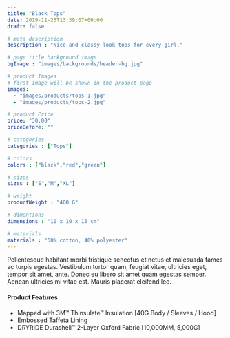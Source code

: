 ```yaml
---
title: "Black Tops"
date: 2019-11-25T13:39:07+06:00
draft: false

# meta description
description : "Nice and classy look tops for every girl."

# page title background image
bgImage : "images/backgrounds/header-bg.jpg"

# product Images
# first image will be shown in the product page
images:
  - "images/products/tops-1.jpg"
  - "images/products/tops-2.jpg"

# product Price
price: "30.00"
priceBefore: ""

# categories
categories : ["Tops"]

# colors 
colors : ["black","red","green"]

# sizes
sizes : ["S","M","XL"]

# weight
productWeight : "400 G"

# dimentions
dimensions : "10 x 10 x 15 cm"

# materials
materials : "60% cotton, 40% polyester"
---
```


Pellentesque habitant morbi tristique senectus et netus et malesuada fames ac turpis egestas. Vestibulum tortor quam, feugiat vitae, ultricies eget, tempor sit amet, ante. Donec eu libero sit amet quam egestas semper. Aenean ultricies mi vitae est. Mauris placerat eleifend leo.

#### Product Features

* Mapped with 3M™ Thinsulate™ Insulation [40G Body / Sleeves / Hood]
* Embossed Taffeta Lining
* DRYRIDE Durashell™ 2-Layer Oxford Fabric [10,000MM, 5,000G]